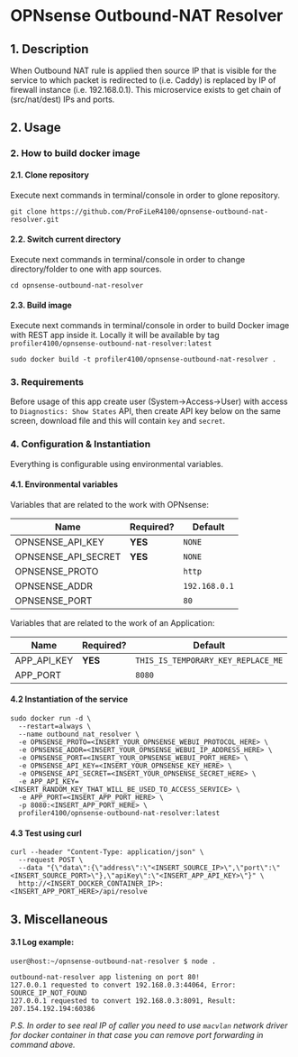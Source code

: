 # OPNsense Outbound-NAT Resolver

## 1. Description

When Outbound NAT rule is applied then source IP that is visible
for the service to which packet is redirected to (i.e. Caddy)
is replaced by IP of firewall instance (i.e. 192.168.0.1).
This microservice exists to get chain of (src/nat/dest) IPs and ports.


## 2. Usage

### 2. How to build docker image

#### 2.1. Clone repository

Execute next commands in terminal/console in order to glone repository.

```shell
git clone https://github.com/ProFiLeR4100/opnsense-outbound-nat-resolver.git
```

#### 2.2. Switch current directory

Execute next commands in terminal/console in order
to change directory/folder to one with app sources.

```shell
cd opnsense-outbound-nat-resolver
```

#### 2.3. Build image

Execute next commands in terminal/console in order to build
Docker image with REST app inside it. Locally it will be available
by tag `profiler4100/opnsense-outbound-nat-resolver:latest`

```shell
sudo docker build -t profiler4100/opnsense-outbound-nat-resolver .
```

### 3. Requirements

Before usage of this app create user (System->Access->User) with 
access to `Diagnostics: Show States` API, then create API key below
on the same screen, download file and this will contain `key` and `secret`.

### 4. Configuration & Instantiation

Everything is configurable using environmental variables.

#### 4.1. Environmental variables

Variables that are related to the work with OPNsense:

| Name                | Required? | Default                            |
|---------------------|-----------|------------------------------------|
| OPNSENSE_API_KEY    | **YES**   | `NONE`                             |
| OPNSENSE_API_SECRET | **YES**   | `NONE`                             |
| OPNSENSE_PROTO      |           | `http`                             |
| OPNSENSE_ADDR       |           | `192.168.0.1`                      |
| OPNSENSE_PORT       |           | `80`                               |

Variables that are related to the work of an Application:

| Name                | Required? | Default                            |
|---------------------|-----------|------------------------------------|
| APP_API_KEY         | **YES**   | `THIS_IS_TEMPORARY_KEY_REPLACE_ME` |
| APP_PORT            |           | `8080`                             |

#### 4.2 Instantiation of the service

```shell
sudo docker run -d \
  --restart=always \
  --name outbound_nat_resolver \
  -e OPNSENSE_PROTO=<INSERT_YOUR_OPNSENSE_WEBUI_PROTOCOL_HERE> \
  -e OPNSENSE_ADDR=<INSERT_YOUR_OPNSENSE_WEBUI_IP_ADDRESS_HERE> \
  -e OPNSENSE_PORT=<INSERT_YOUR_OPNSENSE_WEBUI_PORT_HERE> \
  -e OPNSENSE_API_KEY=<INSERT_YOUR_OPNSENSE_KEY_HERE> \
  -e OPNSENSE_API_SECRET=<INSERT_YOUR_OPNSENSE_SECRET_HERE> \
  -e APP_API_KEY=<INSERT_RANDOM_KEY_THAT_WILL_BE_USED_TO_ACCESS_SERVICE> \
  -e APP_PORT=<INSERT_APP_PORT_HERE> \
  -p 8080:<INSERT_APP_PORT_HERE> \
  profiler4100/opnsense-outbound-nat-resolver:latest
```

#### 4.3 Test using curl

```shell
curl --header "Content-Type: application/json" \
  --request POST \
  --data "{\"data\":{\"address\":\"<INSERT_SOURCE_IP>\",\"port\":\"<INSERT_SOURCE_PORT>\"},\"apiKey\":\"<INSERT_APP_API_KEY>\"}" \
  http://<INSERT_DOCKER_CONTAINER_IP>:<INSERT_APP_PORT_HERE>/api/resolve
```

## 3. Miscellaneous

#### 3.1 Log example:
```
user@host:~/opnsense-outbound-nat-resolver $ node .

outbound-nat-resolver app listening on port 80!
127.0.0.1 requested to convert 192.168.0.3:44064, Error: SOURCE_IP_NOT_FOUND
127.0.0.1 requested to convert 192.168.0.3:8091, Result: 207.154.192.194:60386
```

*P.S. In order to see real IP of caller you need to use `macvlan` network driver for docker container in that case you can remove port forwarding in command above.*
